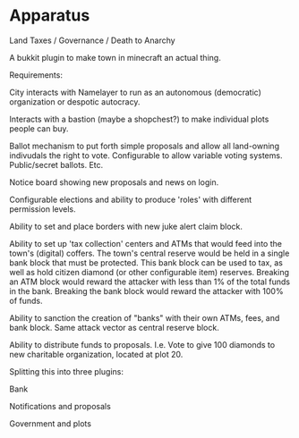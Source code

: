 # Apparatus
Land Taxes / Governance / Death to Anarchy

A bukkit plugin to make town in minecraft an actual thing.

Requirements:

City interacts with Namelayer to run as an autonomous (democratic) organization or despotic autocracy.

Interacts with a bastion (maybe a shopchest?) to make individual plots people can buy. 

Ballot mechanism to put forth simple proposals and allow all land-owning indivudals the right to vote. Configurable to allow variable voting systems. Public/secret ballots. Etc.

Notice board showing new proposals and news on login.

Configurable elections and ability to produce 'roles' with different permission levels.

Ability to set and place borders with new juke alert claim block.

Ability to set up 'tax collection' centers and ATMs that would feed into the town's (digital) coffers. The town's central reserve would be held in a single bank block that must be protected. This bank block can be used to tax, as well as hold citizen diamond (or other configurable item) reserves. Breaking an ATM block would reward the attacker with less than 1% of the total funds in the bank. Breaking the bank block would reward the attacker with 100% of funds.

Ability to sanction the creation of "banks" with their own ATMs, fees, and bank block. Same attack vector as central reserve block.

Ability to distribute funds to proposals. I.e. Vote to give 100 diamonds to new charitable organization, located at plot 20.

Splitting this into three plugins:

Bank

Notifications and proposals

Government and plots




